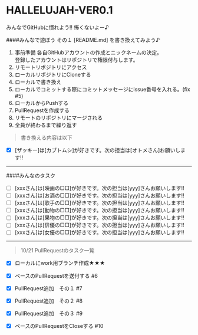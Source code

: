 HALLELUJAH-VER0.1
=================

みんなでGitHubに慣れよう!! 怖くないよー♪  

####みんなで遊ぼう その１ [README.md] を書き換えてみよう♪  

1. 事前準備 各自GitHubアカウントの作成とニックネームの決定。  
   登録したアカウントはリポジトリで権限付与します。  
1. リモートリポジトリにアクセス  
1. ローカルリポジトリにCloneする  
1. ローカルで書き換え  
1. ローカルでコミットする際にコミットメッセージにissue番号を入れる。(fix #5)  
1. ローカルからPushする  
1. PullRequestを作成する  
1. リモートのリポジトリにマージされる
1. 全員が終わるまで繰り返す  

>書き換える内容は以下  

- [x] [ザッキー]は[カブトムシ]が好きです。次の担当は[オトメさん]お願いします!!  

***

####みんなのタスク  
- [ ] [xxxさん]は[映画の□□]が好きです。次の担当は[yyy]さんお願いします!!  
- [ ] [xxxさん]は[お酒の□□]が好きです。次の担当は[yyy]さんお願いします!!  
- [ ] [xxxさん]は[歌手の□□]が好きです。次の担当は[yyy]さんお願いします!!  
- [ ] [xxxさん]は[動物の□□]が好きです。次の担当は[yyy]さんお願いします!!  
- [ ] [xxxさん]は[果物の□□]が好きです。次の担当は[yyy]さんお願いします!!  
- [ ] [xxxさん]は[俳優の□□]が好きです。次の担当は[yyy]さんお願いします!!  
- [ ] [xxxさん]は[女優の□□]が好きです。次の担当は[yyy]さんお願いします!!  

***

>10/21 PullRequestのタスク一覧  

- [x] ローカルにwork用ブランチ作成★★★  
- [x] ベースのPullRequestを送付する  #6  
- [x] PullRequest追加　その１ #7  
- [x] PullRequest追加　その２ #8  
- [x] PullRequest追加　その３ #9 
- [x] ベースのPullRequestをCloseする #10


